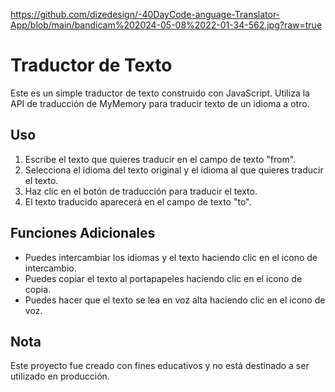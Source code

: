 https://github.com/dizedesign/-40DayCode-anguage-Translator-App/blob/main/bandicam%202024-05-08%2022-01-34-562.jpg?raw=true
# Traductor de Texto

Este es un simple traductor de texto construido con JavaScript. Utiliza la API de traducción de MyMemory para traducir texto de un idioma a otro.

## Uso

1. Escribe el texto que quieres traducir en el campo de texto "from".
2. Selecciona el idioma del texto original y el idioma al que quieres traducir el texto.
3. Haz clic en el botón de traducción para traducir el texto.
4. El texto traducido aparecerá en el campo de texto "to".

## Funciones Adicionales

- Puedes intercambiar los idiomas y el texto haciendo clic en el icono de intercambio.
- Puedes copiar el texto al portapapeles haciendo clic en el icono de copia.
- Puedes hacer que el texto se lea en voz alta haciendo clic en el icono de voz.

## Nota

Este proyecto fue creado con fines educativos y no está destinado a ser utilizado en producción.
